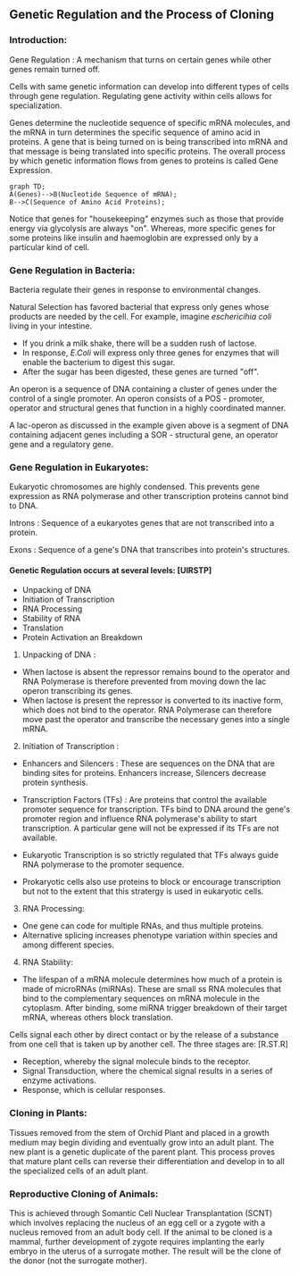 ## Genetic Regulation and the Process of Cloning

### Introduction: 

Gene Regulation : A mechanism that turns on certain genes while other genes remain turned off. 

Cells with same genetic information can develop into different types of cells through gene regulation. Regulating gene activity within cells allows for specialization. 

Genes determine the nucleotide sequence of specific mRNA molecules, and the mRNA in turn determines the specific sequence of amino acid in proteins. A gene that is being turned on is being transcribed into mRNA and that message is being translated into specific proteins. The overall process by which genetic information flows from genes to proteins is called Gene Expression. 

``` mermaid
graph TD;
A(Genes)-->B(Nucleotide Sequence of mRNA);
B-->C(Sequence of Amino Acid Proteins);
```

Notice that genes for "housekeeping" enzymes such as those that provide energy via glycolysis are always "on". Whereas, more specific genes for some proteins like insulin and haemoglobin are expressed only by a particular kind of cell. 

### Gene Regulation in Bacteria: 

Bacteria regulate their genes in response to environmental changes. 

Natural Selection has favored bacterial that express only genes whose products are needed by the cell. For example, imagine 
_eschericihia coli_ living in your intestine. 

- If you drink a milk shake, there will be a sudden rush of lactose. 
- In response, _E.Coli_ will express only three genes for enzymes that will enable the bacterium to digest this sugar. 
- After the sugar has been digested, these genes are turned "off". 

An operon is a sequence of DNA containing a cluster of genes under the control of a single promoter. An operon consists of a POS - promoter, operator and structural genes that function in a highly coordinated manner. 

A lac-operon as discussed in the example given above is a segment of DNA containing adjacent genes including a SOR - structural gene, an operator gene and a regulatory gene. 

### Gene Regulation in Eukaryotes: 

Eukaryotic chromosomes are highly condensed. This prevents gene expression as RNA polymerase and other transcription proteins cannot bind to DNA. 

Introns : Sequence of a eukaryotes genes that are not transcribed into a protein. 

Exons : Sequence of a gene's DNA that transcribes into protein's structures. 

#### Genetic Regulation occurs at several levels: [UIRSTP]
- Unpacking of DNA 
- Initiation of Transcription 
- RNA Processing 
- Stability of RNA 
- Translation 
- Protein Activation an Breakdown

1. Unpacking of DNA : 
- When lactose is absent the repressor remains bound to the operator and RNA Polymerase is therefore prevented from moving down the lac operon transcribing its genes. 
- When lactose is present the repressor is converted to its inactive form, which does not bind to the operator. RNA Polymerase can therefore move past the operator and transcribe the necessary genes into a single mRNA. 

2. Initiation of Transcription : 
- Enhancers and Silencers : These are sequences on the DNA that are binding sites for proteins. Enhancers increase, Silencers decrease protein synthesis. 
- Transcription Factors (TFs) : Are proteins that control the available promoter sequence for transcription. TFs bind to DNA around the gene's promoter region and influence RNA polymerase's ability to start transcription. A particular gene will not be expressed if its TFs are not available.  

- Eukaryotic Transcription is so strictly regulated that TFs always guide RNA polymerase to the promoter sequence. 

- Prokaryotic cells also use proteins to block or encourage transcription but not to the extent that this stratergy is used in eukaryotic cells. 

3. RNA Processing: 
- One gene can code for multiple RNAs, and thus multiple proteins. 
- Alternative splicing increases phenotype variation within species and among different species. 

4. RNA Stability: 
- The lifespan of a mRNA molecule determines how much of a protein is made of microRNAs (miRNAs). These are small ss RNA molecules that bind to the complementary sequences on mRNA molecule in the cytoplasm. After binding, some miRNA trigger breakdown of their target mRNA, whereas others block translation. 

Cells signal each other by direct contact or by the release of a substance from one cell that is taken up by another cell. The three stages are: [R.ST.R]

- Reception, whereby the signal molecule binds to the receptor. 
- Signal Transduction, where the chemical signal results in a series of enzyme activations. 
- Response, which is cellular responses. 

### Cloning in Plants:

Tissues removed from the stem of Orchid Plant and placed in a growth medium may begin dividing and eventually grow into an adult plant. The new plant is a genetic duplicate of the parent plant. This process proves that mature plant cells can reverse their differentiation and develop in to all the specialized cells of an adult plant. 

### Reproductive Cloning of Animals:
This is achieved through Somantic Cell Nuclear Transplantation (SCNT) which involves replacing the nucleus of an egg cell or a zygote with a nucleus removed from an adult body cell. If the animal to be cloned is a mammal, further development of zygote requires implanting the early embryo in the uterus of a surrogate mother. The result will be the clone of the donor (not the surrogate mother). 
